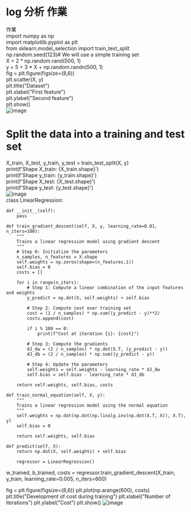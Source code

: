 # log 分析 作業  
作業  
import numpy as np  
import matplotlib.pyplot as plt  
from sklearn.model_selection import train_test_split  
np.random.seed(123)# We will use a simple training set  
X = 2 * np.random.rand(500, 1)  
y = 5 + 3 * X + np.random.randn(500, 1)  
fig = plt.figure(figsize=(8,6))  
plt.scatter(X, y)  
plt.title("Dataset")  
plt.xlabel("First feature")  
plt.ylabel("Second feature")   
plt.show()  
  ![image](https://github.com/SuWeizhe1124/3-19/blob/master/HJJPG.JPG) 
# Split the data into a training and test set  
X_train, X_test, y_train, y_test = train_test_split(X, y)  
print(f'Shape X_train: {X_train.shape}')   
print(f'Shape y_train: {y_train.shape}')  
print(f'Shape X_test: {X_test.shape}')  
print(f'Shape y_test: {y_test.shape}')   
   ![image](https://github.com/SuWeizhe1124/3-19/blob/master/BD.JPG)  
class LinearRegression:
    
    def __init__(self):
        pass

    def train_gradient_descent(self, X, y, learning_rate=0.01, n_iters=100):
        """
        Trains a linear regression model using gradient descent
        """
        # Step 0: Initialize the parameters
        n_samples, n_features = X.shape
        self.weights = np.zeros(shape=(n_features,1))
        self.bias = 0
        costs = []

        for i in range(n_iters):
            # Step 1: Compute a linear combination of the input features and weights
            y_predict = np.dot(X, self.weights) + self.bias

            # Step 2: Compute cost over training set
            cost = (1 / n_samples) * np.sum((y_predict - y)**2)
            costs.append(cost)

            if i % 100 == 0:
                print(f"Cost at iteration {i}: {cost}")

            # Step 3: Compute the gradients
            dJ_dw = (2 / n_samples) * np.dot(X.T, (y_predict - y))
            dJ_db = (2 / n_samples) * np.sum((y_predict - y)) 
            
            # Step 4: Update the parameters
            self.weights = self.weights - learning_rate * dJ_dw
            self.bias = self.bias - learning_rate * dJ_db

        return self.weights, self.bias, costs

    def train_normal_equation(self, X, y):
        """
        Trains a linear regression model using the normal equation
        """
        self.weights = np.dot(np.dot(np.linalg.inv(np.dot(X.T, X)), X.T), y)
        self.bias = 0
        
        return self.weights, self.bias

    def predict(self, X):
        return np.dot(X, self.weights) + self.bias

        regressor = LinearRegression()
w_trained, b_trained, costs = regressor.train_gradient_descent(X_train, y_train, learning_rate=0.005, n_iters=600)

fig = plt.figure(figsize=(8,6))
plt.plot(np.arange(600), costs)
plt.title("Development of cost during training")
plt.xlabel("Number of iterations")
plt.ylabel("Cost")
plt.show()
  ![image](https://github.com/SuWeizhe1124/3-19/blob/master/擷取6.JPG) 
